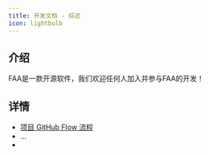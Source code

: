 ```yaml
---
title: 开发文档 - 综述
icon: lightbulb
---
```


## 介绍

FAA是一款开源软件，我们欢迎任何人加入并参与FAA的开发！

## 详情

- [项目 GitHub Flow 流程](github_flow.md)
- ...
- 
